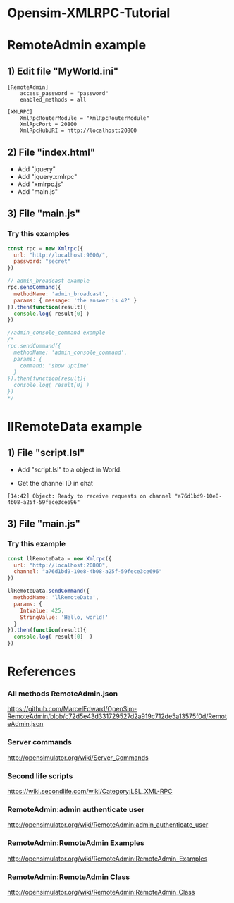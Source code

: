# Opensim-XMLRPC-Tutorial

# RemoteAdmin example

## 1) Edit file "MyWorld.ini"
```
[RemoteAdmin]
    access_password = "password"
    enabled_methods = all

[XMLRPC]
    XmlRpcRouterModule = "XmlRpcRouterModule"
    XmlRpcPort = 20800
    XmlRpcHubURI = http://localhost:20800
```

## 2) File "index.html"
- Add "jquery"
- Add "jquery.xmlrpc"
- Add "xmlrpc.js" 
- Add "main.js"

## 3) File "main.js"
### Try this examples

```js
const rpc = new Xmlrpc({
  url: "http://localhost:9000/",
  password: "secret"
})

// admin_broadcast example
rpc.sendCommand({
  methodName: 'admin_broadcast',
  params: { message: 'the answer is 42' }
}).then(function(result){
  console.log( result[0] )
})

//admin_console_command example
/*
rpc.sendCommand({
  methodName: 'admin_console_command',
  params: { 
    command: 'show uptime' 
  }
}).then(function(result){
  console.log( result[0] )
})
*/
```

# llRemoteData example

## 1) File "script.lsl"

- Add "script.lsl" to a object in World.

- Get the channel ID in chat
```
[14:42] Object: Ready to receive requests on channel "a76d1bd9-10e8-4b08-a25f-59fece3ce696"
```

## 3) File "main.js"
### Try this example
```js
const llRemoteData = new Xmlrpc({
  url: "http://localhost:20800",
  channel: "a76d1bd9-10e8-4b08-a25f-59fece3ce696"
})

llRemoteData.sendCommand({
  methodName: 'llRemoteData',
  params: { 
    IntValue: 425,
    StringValue: 'Hello, world!'
  }
}).then(function(result){
  console.log( result[0]  )
})
```



# References

### All methods RemoteAdmin.json
https://github.com/MarcelEdward/OpenSim-RemoteAdmin/blob/c72d5e43d331729527d2a919c712de5a13575f0d/RemoteAdmin.json

### Server commands
http://opensimulator.org/wiki/Server_Commands

### Second life scripts
https://wiki.secondlife.com/wiki/Category:LSL_XML-RPC

### RemoteAdmin:admin authenticate user
http://opensimulator.org/wiki/RemoteAdmin:admin_authenticate_user

###  RemoteAdmin:RemoteAdmin Examples
http://opensimulator.org/wiki/RemoteAdmin:RemoteAdmin_Examples

###  RemoteAdmin:RemoteAdmin Class
http://opensimulator.org/wiki/RemoteAdmin:RemoteAdmin_Class




